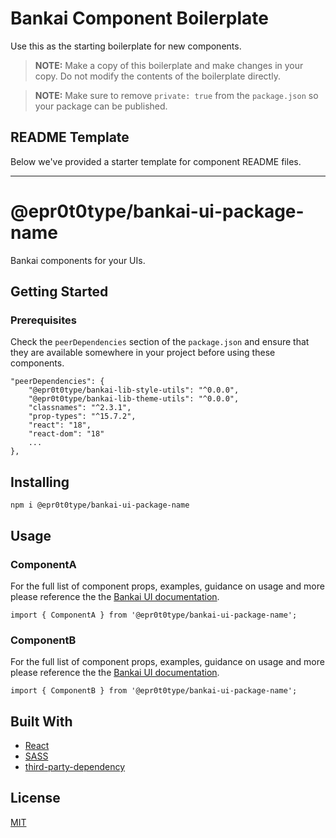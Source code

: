 # Bankai Component Boilerplate
Use this as the starting boilerplate for new components.

> **NOTE:** Make a copy of this boilerplate and make changes in your copy. Do not modify the contents of the boilerplate directly.

> **NOTE:** Make sure to remove `private: true` from the `package.json` so your package can be published.

## README Template
Below we've provided a starter template for component README files.

---

# @epr0t0type/bankai-ui-package-name
Bankai components for your UIs.

## Getting Started

### Prerequisites
Check the `peerDependencies` section of the `package.json` and ensure that they are available somewhere in your project before using these components.

```
"peerDependencies": {
    "@epr0t0type/bankai-lib-style-utils": "^0.0.0",
    "@epr0t0type/bankai-lib-theme-utils": "^0.0.0",
    "classnames": "^2.3.1",
    "prop-types": "^15.7.2",
    "react": "18",
    "react-dom": "18"
    ...
},
```

## Installing
```
npm i @epr0t0type/bankai-ui-package-name
```

## Usage

### ComponentA
For the full list of component props, examples, guidance on usage and more please reference the the [Bankai UI documentation](https://bankai-ui.com/).

```
import { ComponentA } from '@epr0t0type/bankai-ui-package-name';
```

### ComponentB
For the full list of component props, examples, guidance on usage and more please reference the the [Bankai UI documentation](https://bankai-ui.com/).

```
import { ComponentB } from '@epr0t0type/bankai-ui-package-name';
```

## Built With
* [React](https://github.com/facebook/react)
* [SASS](https://github.com/sass/sass)
* [third-party-dependency](https://github.com/author/link-to-third-party-dependency)

## License
[MIT](../../../LICENSE)
